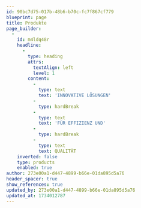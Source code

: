 ```yaml
---
id: 90bc7d75-017b-48b6-b70c-fc7f867cf779
blueprint: page
title: Produkte
page_builder:
  -
    id: m4ldq48r
    headline:
      -
        type: heading
        attrs:
          textAlign: left
          level: 1
        content:
          -
            type: text
            text: 'INNOVATIVE LÖSUNGEN'
          -
            type: hardBreak
          -
            type: text
            text: 'FÜR EFFIZIENZ UND'
          -
            type: hardBreak
          -
            type: text
            text: QUALITÄT
    inverted: false
    type: products
    enabled: true
author: 273e00a1-d447-4899-b66e-01da895d5a76
header_spacer: true
show_references: true
updated_by: 273e00a1-d447-4899-b66e-01da895d5a76
updated_at: 1734012787
---
```

